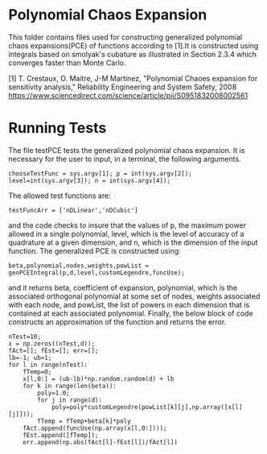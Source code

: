 # Polynomial Chaos Expansion

This folder contains files used for constructing generalized polynomial chaos expansions(PCE) of functions according to [1].It is constructed
using integrals based on smolyak's cubature as illustrated in Section 2.3.4 which converges faster than Monte Carlo.

[1] T. Crestaux, O. Maitre, J-M Martinez, "Polynomial Chaoes expansion for sensitivity analysis," 
    Reliability Engineering and System Safety, 2008 https://www.sciencedirect.com/science/article/pii/S0951832008002561
    
# Running Tests 

The file testPCE tests the generalized polynomial chaos expansion. It is necessary for the user to input, in a terminal,
the following arguments.

    chooseTestFunc = sys.argv[1]; p = int(sys.argv[2]); level=int(sys.argv[3]); n = int(sys.argv[4]);

The allowed test functions are:

    testFuncArr = ['nDLinear','nDCubic']
    
and the code checks to insure that the values of p, the maximum power allowed in a single polynomial, level, which is the 
level of accuracy of a quadrature at a given dimension, and n, which is the dimension of the input function. The generalized PCE is constructed using:

    beta,polynomial,nodes,weights,powList = genPCEIntegral(p,d,level,customLegendre,funcUse);
    
and it returns beta, coefficient of expansion, polynomial, which is the associated orthogonal polynomial at some set of nodes, 
weights associated with each node, and powList, the list of powers in each dimension that is contained at each associated polynomial. Finally, the below block of code constructs an approximation of the function and returns the error.

    nTest=10;
    x = np.zeros((nTest,d)); 
    fAct=[]; fEst=[]; err=[];
    lb=-1; ub=1;
    for l in range(nTest):
        fTemp=0;
        x[l,0:] = (ub-lb)*np.random.random(d) + lb
        for k in range(len(beta)): 
            poly=1.0;
            for j in range(d):
                poly=poly*customLegendre(powList[k][j],np.array([x[l][j]]));
            fTemp = fTemp+beta[k]*poly
        fAct.append(funcUse(np.array(x[l,0:])));
        fEst.append([fTemp]);
        err.append(np.abs(fAct[l]-fEst[l])/fAct[l])


